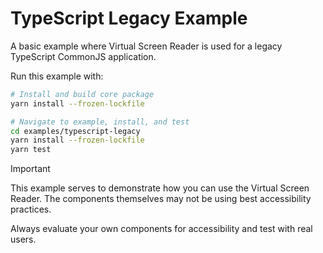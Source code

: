 # TypeScript Legacy Example

A basic example where Virtual Screen Reader is used for a legacy TypeScript CommonJS application.

Run this example with:

```bash
# Install and build core package
yarn install --frozen-lockfile

# Navigate to example, install, and test
cd examples/typescript-legacy
yarn install --frozen-lockfile
yarn test
```

> [!IMPORTANT]
> This example serves to demonstrate how you can use the Virtual Screen Reader. The components themselves may not be using best accessibility practices.
>
> Always evaluate your own components for accessibility and test with real users.
